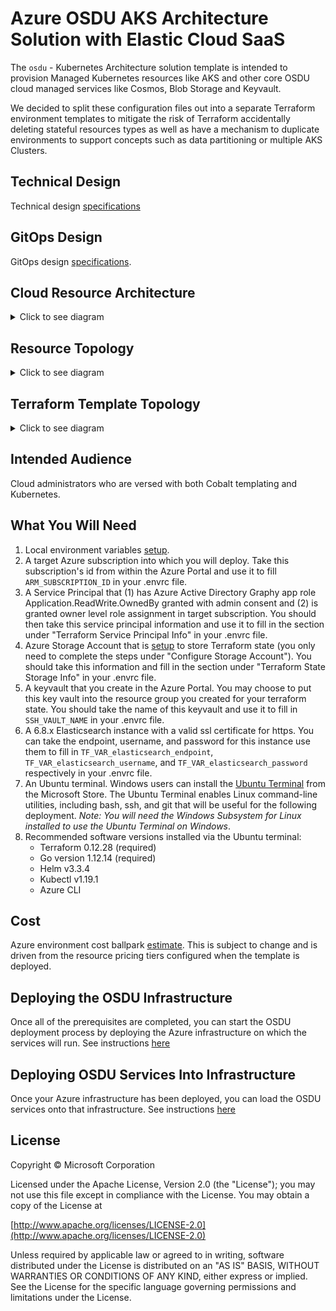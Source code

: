 # Azure OSDU AKS Architecture Solution with Elastic Cloud SaaS

The `osdu` - Kubernetes Architecture solution template is intended to provision Managed Kubernetes resources like AKS and other core OSDU cloud managed services like Cosmos, Blob Storage and Keyvault. 

We decided to split these configuration files out into a separate Terraform environment templates to mitigate the risk of Terraform accidentally deleting stateful resources types as well as have a mechanism to duplicate environments to support concepts such as data partitioning or multiple AKS Clusters.


## Technical Design
Technical design [specifications](docs/aks-environment.md)

## GitOps Design
GitOps design [specifications](../../../docs/osdu/GITOPS_DESIGN.md).

## Cloud Resource Architecture
<details>
  <summary>Click to see diagram</summary>

  ![Architecture](./docs/images/architecture.png "Architecture")

</details>

## Resource Topology

<details>
  <summary>Click to see diagram</summary>

![Resource Topology](./docs/images/topology.png "Resource Topology")

</details>

## Terraform Template Topology
<details>
  <summary>Click to see diagram</summary>

![Template Topology](./docs/images/template.png "Terraform Template Topology")

</details>

## Intended Audience

Cloud administrators who are versed with both Cobalt templating and Kubernetes.

## What You Will Need
1. Local environment variables [setup](docs/setup-environment-variables.md).
1. A target Azure subscription into which you will deploy. Take this subscription's id from within the Azure Portal and use it to fill `ARM_SUBSCRIPTION_ID` in your .envrc file.
1. A Service Principal that (1) has Azure Active Directory Graphy app role Application.ReadWrite.OwnedBy granted with admin consent and (2) is granted owner level role assignment in target subscription. You should then take this service principal information and use it to fill in the section under "Terraform Service Principal Info" in your .envrc file.
1. Azure Storage Account that is [setup](https://docs.microsoft.com/en-us/azure/terraform/terraform-backend) to store Terraform state (you only need to complete the steps under "Configure Storage Account"). You should take this information and fill in the section under "Terraform State Storage Info" in your .envrc file.
1. A keyvault that you create in the Azure Portal. You may choose to put this key vault into the resource group you created for your terraform state. You should take the name of this keyvault and use it to fill in `SSH_VAULT_NAME` in your .envrc file. 
1. A 6.8.x Elasticsearch instance with a valid ssl certificate for https. You can take the endpoint, username, and password for this instance use them to fill in `TF_VAR_elasticsearch_endpoint`, `TF_VAR_elasticsearch_username`, and `TF_VAR_elasticsearch_password` respectively in your .envrc file.
1. An Ubuntu terminal. Windows users can install the [Ubuntu Terminal](https://www.microsoft.com/store/productId/9NBLGGH4MSV6) from the Microsoft Store. The Ubuntu Terminal enables Linux command-line utilities, including bash, ssh, and git that will be useful for the following deployment. _Note: You will need the Windows Subsystem for Linux installed to use the Ubuntu Terminal on Windows_.
1. Recommended software versions installed via the Ubuntu terminal:
    * Terraform 0.12.28 (required)
    * Go version 1.12.14 (required)
    * Helm v3.3.4
    * Kubectl v1.19.1
    * Azure CLI


## Cost
Azure environment cost ballpark [estimate](https://azure.microsoft.com/en-us/pricing/calculator/?shared-estimate=61d8d0ef1644470c9c23d6d51796b4b7). This is subject to change and is driven from the resource pricing tiers configured when the template is deployed.
## Deploying the OSDU Infrastructure
Once all of the prerequisites are completed, you can start the OSDU deployment process by deploying the Azure infrastructure on which the services will run. See instructions [here](docs/infrastructure-instructions.md)

## Deploying OSDU Services Into Infrastructure
Once your Azure infrastructure has been deployed, you can load the OSDU services onto that infrastructure. See instructions [here](docs/service-instructions.md)

## License
Copyright © Microsoft Corporation

Licensed under the Apache License, Version 2.0 (the "License");
you may not use this file except in compliance with the License.
You may obtain a copy of the License at 

[http://www.apache.org/licenses/LICENSE-2.0](http://www.apache.org/licenses/LICENSE-2.0)

Unless required by applicable law or agreed to in writing, software
distributed under the License is distributed on an "AS IS" BASIS,
WITHOUT WARRANTIES OR CONDITIONS OF ANY KIND, either express or implied.
See the License for the specific language governing permissions and
limitations under the License.